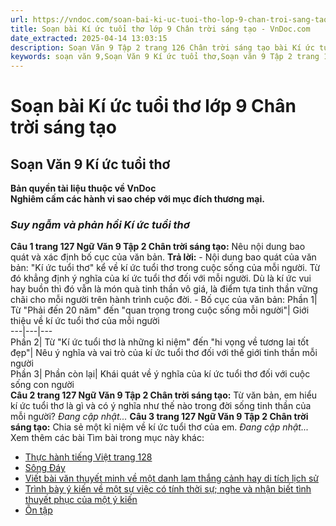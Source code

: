 ```yaml
---
url: https://vndoc.com/soan-bai-ki-uc-tuoi-tho-lop-9-chan-troi-sang-tao-322297
title: Soạn bài Kí ức tuổi thơ lớp 9 Chân trời sáng tạo - VnDoc.com
date_extracted: 2025-04-14 13:03:15
description: Soạn Văn 9 Tập 2 trang 126 Chân trời sáng tạo bài Kí ức tuổi thơ gồm phần trả lời chi tiết, đầy đủ, bám sát các câu hỏi, yêu cầu trong SGK (chỉ có trên VnDoc). Mời các bạn tham khảo.
keywords: soạn văn 9,Soạn Văn 9 Kí ức tuổi thơ,Soạn văn 9 Tập 2 trang 126 Chân trời sáng tạo,Kí ức tuổi thơ lớp 9 Chân trời sáng tạo,Kí ức tuổi thơ trang 126 lớp 9,Soạn Văn 9 Kí ức tuổi thơ Chân trời sáng tạo,văn 9,ngữ văn 9,soạn văn 9 chân trời sáng tạo,soạn văn 9 tập 2,giải văn 9,soạn ngữ văn 9,giải ngữ văn 9,giải sgk ngữ văn 9
---
```


# Soạn bài Kí ức tuổi thơ lớp 9 Chân trời sáng tạo
## **Soạn Văn 9 Kí ức tuổi thơ**
**Bản quyền tài liệu thuộc về VnDoc**  
**Nghiêm cấm các hành vi sao chép với mục đích thương mại.**
### _**Suy ngẫm và phản hồi Kí ức tuổi thơ**_
**Câu 1 trang 127 Ngữ Văn 9 Tập 2 Chân trời sáng tạo:** Nêu nội dung bao quát và xác định bố cục của văn bản.
**Trả lời:**
\- Nội dung bao quát của văn bản: "Kí ức tuổi thơ" kể về kí ức tuổi thơ trong cuộc sống của mỗi người. Từ đó khẳng định ý nghĩa của kí ức tuổi thơ đối với mỗi người. Dù là kí ức vui hay buồn thì đó vẫn là món quà tinh thần vô giá, là điểm tựa tinh thần vững chãi cho mỗi người trên hành trình cuộc đời.
\- Bố cục của văn bản:
Phần 1| Từ "Phải đến 20 năm" đến "quan trọng trong cuộc sống mỗi người"| Giới thiệu về kí ức tuổi thơ của mỗi người  
---|---|---  
Phần 2| Từ "Kí ức tuổi thơ là những kỉ niệm" đến "hi vọng về tương lai tốt đẹp"| Nêu ý nghĩa và vai trò của kí ức tuổi thơ đối với thế giới tinh thần mỗi người  
Phần 3| Phần còn lại| Khái quát về ý nghĩa của kí ức tuổi thơ đối với cuộc sống con người  
**Câu 2 trang 127 Ngữ Văn 9 Tập 2 Chân trời sáng tạo:** Từ văn bản, em hiểu kí ức tuổi thơ là gì và có ý nghĩa như thế nào trong đời sống tinh thần của mỗi người?
_Đang cập nhật..._
**Câu 3 trang 127 Ngữ Văn 9 Tập 2 Chân trời sáng tạo:** Chia sẻ một kỉ niệm về kí ức tuổi thơ của em.
_Đang cập nhật..._
Xem thêm các bài Tìm bài trong mục này khác:
  * [Thực hành tiếng Việt trang 128](</soan-bai-thuc-hanh-tieng-viet-trang-128-lop-9-tap-2-chan-troi-sang-tao-322299>)
  * [Sông Đáy](</soan-bai-song-day-lop-9-chan-troi-sang-tao-322305>)
  * [Viết bài văn thuyết minh về một danh lam thắng cảnh hay di tích lịch sử](</soan-bai-viet-bai-van-thuyet-minh-ve-mot-danh-lam-thang-canh-hay-di-tich-lich-su-lop-9-tap-2-chan-troi-sang-tao-322335>)
  * [Trình bày ý kiến về một sự việc có tính thời sự; nghe và nhận biết tình thuyết phục của một ý kiến](</soan-bai-trinh-bay-y-kien-ve-mot-su-viec-co-tinh-thoi-su-nghe-va-nhan-biet-tinh-thuyet-phuc-cua-mot-y-kien-lop-9-chan-troi-sang-tao-322340>)
  * [Ôn tập](</soan-bai-on-tap-trang-138-lop-9-tap-2-chan-troi-sang-tao-322345>)

